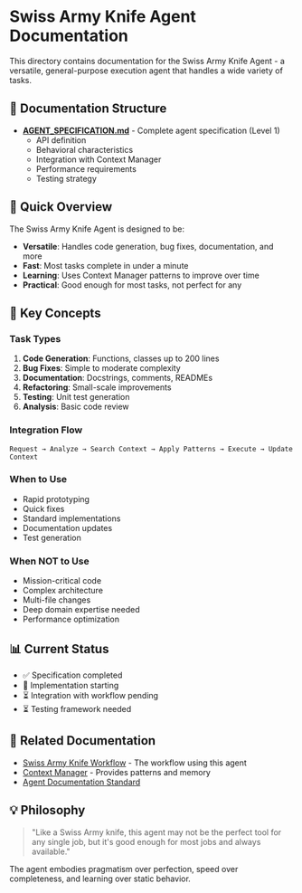 # Swiss Army Knife Agent Documentation

This directory contains documentation for the Swiss Army Knife Agent - a versatile, general-purpose execution agent that handles a wide variety of tasks.

## 📁 Documentation Structure

- **[AGENT_SPECIFICATION.md](AGENT_SPECIFICATION.md)** - Complete agent specification (Level 1)
  - API definition
  - Behavioral characteristics
  - Integration with Context Manager
  - Performance requirements
  - Testing strategy

## 🎯 Quick Overview

The Swiss Army Knife Agent is designed to be:
- **Versatile**: Handles code generation, bug fixes, documentation, and more
- **Fast**: Most tasks complete in under a minute
- **Learning**: Uses Context Manager patterns to improve over time
- **Practical**: Good enough for most tasks, not perfect for any

## 🔑 Key Concepts

### Task Types
1. **Code Generation**: Functions, classes up to 200 lines
2. **Bug Fixes**: Simple to moderate complexity
3. **Documentation**: Docstrings, comments, READMEs
4. **Refactoring**: Small-scale improvements
5. **Testing**: Unit test generation
6. **Analysis**: Basic code review

### Integration Flow
```
Request → Analyze → Search Context → Apply Patterns → Execute → Update Context
```

### When to Use
- Rapid prototyping
- Quick fixes
- Standard implementations
- Documentation updates
- Test generation

### When NOT to Use
- Mission-critical code
- Complex architecture
- Multi-file changes
- Deep domain expertise needed
- Performance optimization

## 📊 Current Status

- ✅ Specification completed
- 🔄 Implementation starting
- ⏳ Integration with workflow pending
- ⏳ Testing framework needed

## 🔗 Related Documentation

- [Swiss Army Knife Workflow](../../workflows/active/01_swiss-army-knife/) - The workflow using this agent
- [Context Manager](../context-manager/) - Provides patterns and memory
- [Agent Documentation Standard](../../project-evolution-guide/07_AGENT_DOCUMENTATION_STANDARD.md)

## 💡 Philosophy

> "Like a Swiss Army knife, this agent may not be the perfect tool for any single job, but it's good enough for most jobs and always available."

The agent embodies pragmatism over perfection, speed over completeness, and learning over static behavior.